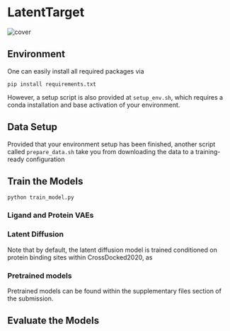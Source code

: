 # LatentTarget
![cover](assets/overview.png)

## Environment

One can easily install all required packages via 

```
pip install requirements.txt
```

However, a setup script is also provided at `setup_env.sh`, which requires a conda installation and base activation of your environment.

## Data Setup

Provided that your environment setup has been finished, another script called `prepare_data.sh` take you from downloading the data to a training-ready configuration

## Train the Models

```
python train_model.py
```

### Ligand and Protein VAEs

### Latent Diffusion

Note that by default, the latent diffusion model is trained conditioned on protein binding sites within CrossDocked2020, as  

### Pretrained models

Pretrained models can be found within the supplementary files section of the submission.

## Evaluate the Models
